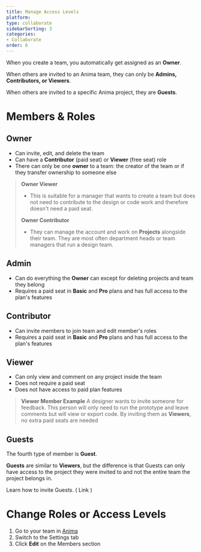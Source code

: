 ```yaml
---
title: Manage Access Levels
platform: 
type: collaborate
sidebarSorting: 3
categories: 
- Collaborate
order: 6
---
```

When you create a team, you automatically get assigned as an **Owner**.

When others are invited to an Anima team, they can only be **Admins, Contributors, or Viewers**.

When others are invited to a specific Anima project, they are **Guests**.
 
 
# Members & Roles

## **Owner**

-  Can invite, edit, and delete the team
-  Can have a **Contributor** (paid seat) or **Viewer** (free seat) role
-  There can only be one **owner** to a team: the creator of the team or if they transfer ownership to someone else


>**Owner Viewer**
>- This is suitable for a manager that wants to create a team but does not need to contribute to the design or code work and therefore doesn't need a paid seat.
>
>**Owner Contributor** 
>- They can manage the account and work on **Projects** alongside their team. They are most often department heads or team managers that run a design team.


 ## **Admin** 
 - Can do everything the **Owner** can except for deleting projects and team they belong
 - Requires a paid seat in **Basic** and **Pro** plans and has full access to the plan's features

## **Contributor** 
- Can invite members to join team and edit member's roles
- Requires a paid seat in **Basic** and **Pro** plans and has full access to the plan's features

 ## **Viewer** 
- Can only view and comment on any project inside the team
- Does not require a paid seat 
- Does not have access to paid plan features

>**Viewer Member Example**
> A designer wants to invite someone for feedback. This person will only need to run the prototype and leave comments but will view or export code. By inviting them as **Viewers**, no extra paid seats are needed

## Guests
The fourth type of member is **Guest**.

**Guests** are similar to **Viewers**, but the difference is that Guests can only have access to the project they were invited to and not the entire team the project belongs in.

Learn how to invite Guests. ( Link ) 


# Change Roles or Access Levels

1.  Go to your team in [Anima](https://projects.animaapp.com)
2.  Switch to the Settings tab
3.  Click **Edit** on the Members section
